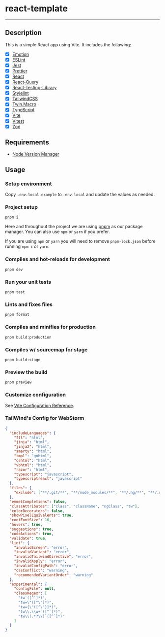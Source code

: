 # react-template

---

## Description

This is a simple React app using Vite. It includes the following:

- [x] [Emotion](https://emotion.sh/docs/introduction)
- [x] [ESLint](https://eslint.org/)
- [x] [Jest](https://jestjs.io/)
- [x] [Prettier](https://prettier.io/)
- [x] [React](https://reactjs.org/)
- [x] [React-Query](https://react-query.tanstack.com/)
- [x] [React-Testing-Library](https://testing-library.com/docs/react-testing-library/intro/)
- [x] [Stylelint](https://stylelint.io/)
- [x] [TailwindCSS](https://tailwindcss.com/)
- [x] [Twin.Macro](https://www.npmjs.com/package/twin.macro)
- [x] [TypeScript](https://www.typescriptlang.org/)
- [x] [Vite](https://vitejs.dev/)
- [x] [Vitest](https://github.com/vitest-dev/vitest#readme)
- [x] [Zod](https://zod.dev/)

## Requirements

- [Node Version Manager](https://github.com/nvm-sh/nvm)

## Usage

### Setup environment

Copy `.env.local.example` to `.env.local` and update the values as needed.

### Project setup

```
pnpm i
```

Here and throughout the project we are using [pnpm](https://pnpm.io/) as our package manager.
You can also use `npm` or `yarn` if you prefer.

If you are using `npm` or `yarn` you will need to remove `pnpm-lock.json` before running `npm i` or `yarn`.

### Compiles and hot-reloads for development

```
pnpm dev
```

### Run your unit tests

```
pnpm test
```

### Lints and fixes files

```
pnpm format
```

### Compiles and minifies for production

```
pnpm build:production
```

### Compiles w/ sourcemap for stage

```
pnpm build:stage
```

### Preview the build

```
pnpm preview
```

### Customize configuration

See [Vite Configuration Reference](https://vitejs.dev/config/).

### TailWind's Config for WebStorm

```json
{
  "includeLanguages": {
    "ftl": "html",
    "jinja": "html",
    "jinja2": "html",
    "smarty": "html",
    "tmpl": "gohtml",
    "cshtml": "html",
    "vbhtml": "html",
    "razor": "html",
    "typescript": "javascript",
    "typescriptreact": "javascript"
  },
  "files": {
    "exclude": ["**/.git/**", "**/node_modules/**", "**/.hg/**", "**/.svn/**"]
  },
  "emmetCompletions": false,
  "classAttributes": ["class", "className", "ngClass", "tw"],
  "colorDecorators": false,
  "showPixelEquivalents": true,
  "rootFontSize": 16,
  "hovers": true,
  "suggestions": true,
  "codeActions": true,
  "validate": true,
  "lint": {
    "invalidScreen": "error",
    "invalidVariant": "error",
    "invalidTailwindDirective": "error",
    "invalidApply": "error",
    "invalidConfigPath": "error",
    "cssConflict": "warning",
    "recommendedVariantOrder": "warning"
  },
  "experimental": {
    "configFile": null,
    "classRegex": [
      "tw`([^`]*)",
      "tw=\"([^\"]*)",
      "tw={\"([^\"}]*)",
      "tw\\.\\w+`([^`]*)",
      "tw\\(.*?\\)`([^`]*)"
    ]
  }
}
```
